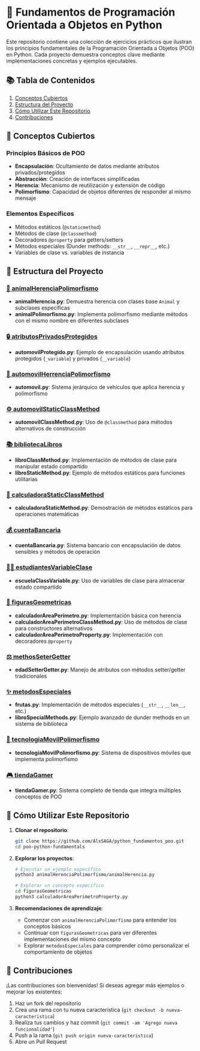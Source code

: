 # 🐍 Fundamentos de Programación Orientada a Objetos en Python

Este repositorio contiene una colección de ejercicios prácticos que ilustran los principios fundamentales de la Programación Orientada a Objetos (POO) en Python. Cada proyecto demuestra conceptos clave mediante implementaciones concretas y ejemplos ejecutables.

## 📚 Tabla de Contenidos

1. [Conceptos Cubiertos](#-conceptos-cubiertos)
2. [Estructura del Proyecto](#-estructura-del-proyecto)
3. [Cómo Utilizar Este Repositorio](#-cómo-utilizar-este-repositorio)
4. [Contribuciones](#-contribuciones)

## 🧩 Conceptos Cubiertos

### Principios Básicos de POO
- **Encapsulación**: Ocultamiento de datos mediante atributos privados/protegidos
- **Abstracción**: Creación de interfaces simplificadas
- **Herencia**: Mecanismo de reutilización y extensión de código
- **Polimorfismo**: Capacidad de objetos diferentes de responder al mismo mensaje

### Elementos Específicos
- Métodos estáticos (`@staticmethod`)
- Métodos de clase (`@classmethod`)
- Decoradores `@property` para getters/setters
- Métodos especiales (Dunder methods: `__str__`, `__repr__`, etc.)
- Variables de clase vs. variables de instancia

## 📂 Estructura del Proyecto

### [🧬 animalHerenciaPolimorfismo](animalHerenciaPolimorfismo/)
- **animalHerencia.py**: Demuestra herencia con clases base `Animal` y subclases específicas
- **animalPolimorfismo.py**: Implementa polimorfismo mediante métodos con el mismo nombre en diferentes subclases

### [🔒 atributosPrivadosProtegidos](atributosPrivadosProtegidos/)
- **automovilProtegido.py**: Ejemplo de encapsulación usando atributos protegidos (`_variable`) y privados (`__variable`)

### [🚗 automovilHerrenciaPolimorfismo](automovilHerrenciaPolimorfismo/)
- **automovil.py**: Sistema jerárquico de vehículos que aplica herencia y polimorfismo

### [⚙️ automovilStaticClassMethod](automovilStaticClassMethod/)
- **automovilClassMethod.py**: Uso de `@classmethod` para métodos alternativos de construcción

### [📚 bibliotecaLibros](bibliotecaLibros/)
- **libroClassMethod.py**: Implementación de métodos de clase para manipular estado compartido
- **libroStaticMethod.py**: Ejemplo de métodos estáticos para funciones utilitarias

### [🧮 calculadoraStaticClassMethod](calculadoraStaticClassMethod/)
- **calculadoraStaticMethod.py**: Demostración de métodos estáticos para operaciones matemáticas

### [💰 cuentaBancaria](cuentaBancaria/)
- **cuentaBancaria.py**: Sistema bancario con encapsulación de datos sensibles y métodos de operación

### [👨‍🎓 estudiantesVariableClase](estudiantesVariableClase/)
- **escuelaClassVariable.py**: Uso de variables de clase para almacenar estado compartido

### [🔷 figurasGeometricas](figurasGeometricas/)
- **calculadorAreaPerimetro.py**: Implementación básica con herencia
- **calculadorAreaPerimetroClassMethod.py**: Uso de métodos de clase para constructores alternativos
- **calculadorAreaPerimetroProperty.py**: Implementación con decoradores `@property`

### [⚖️ methosSeterGetter](methosSeterGetter/)
- **edadSetterGetter.py**: Manejo de atributos con métodos setter/getter tradicionales

### [✨ metodosEspeciales](metodosEspeciales/)
- **frutas.py**: Implementación de métodos especiales (`__str__`, `__len__`, etc.)
- **libroSpecialMethods.py**: Ejemplo avanzado de dunder methods en un sistema de biblioteca

### [📱 tecnologiaMovilPolimorfismo](tecnologiaMovilPolimorfismo/)
- **tecnologiaMovilPolimorfismo.py**: Sistema de dispositivos móviles que implementa polimorfismo

### [🎮 tiendaGamer](tiendaGamer/)
- **tiendaGamer.py**: Sistema completo de tienda que integra múltiples conceptos de POO

## 🚀 Cómo Utilizar Este Repositorio

1. **Clonar el repositorio**:
   ```bash
   git clone https://github.com/AlxSAGA/python_fundamentos_poo.git
   cd poo-python-fundamentals
   ```

2. **Explorar los proyectos**:
   ```bash
   # Ejecutar un ejemplo específico
   python3 animalHerenciaPolimorfismo/animalHerencia.py
   
   # Explorar un concepto específico
   cd figurasGeometricas
   python3 calculadorAreaPerimetroProperty.py
   ```

3. **Recomendaciones de aprendizaje**:
   - Comenzar con `animalHerenciaPolimorfismo` para entender los conceptos básicos
   - Continuar con `figurasGeometricas` para ver diferentes implementaciones del mismo concepto
   - Explorar `metodosEspeciales` para comprender cómo personalizar el comportamiento de objetos

## 🤝 Contribuciones

¡Las contribuciones son bienvenidas! Si deseas agregar más ejemplos o mejorar los existentes:

1. Haz un fork del repositorio
2. Crea una rama con tu nueva característica (`git checkout -b nueva-caracteristica`)
3. Realiza tus cambios y haz commit (`git commit -am 'Agrego nueva funcionalidad'`)
4. Push a la rama (`git push origin nueva-caracteristica`)
5. Abre un Pull Request
